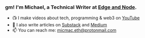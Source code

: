 ### gm! I'm Michael, a Technical Writer at [Edge and Node](https://edgeandnode.com/).

- 📺 I make videos about tech, programming & web3 on [YouTube](https://www.youtube.com/@michael-macaulay)
- 📝 I also write articles on [Substack](https://michaelmacaulay.substack.com/) and [Medium](https://micmac.blog/)
- 📫 You can reach me: micmac.eth@protonmail.com
